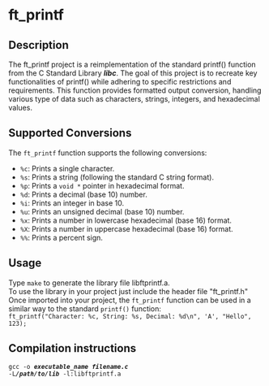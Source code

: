 <h1>ft_printf</h1>

<h2>Description</h2>

The ft_printf project is a reimplementation of the standard printf() function from the C Standard Library <strong><em>libc</em></strong>. The goal of this project is to recreate key functionalities of printf() while adhering to specific restrictions and requirements. This function provides formatted output conversion, handling various type of data such as characters, strings, integers, and hexadecimal values.

<h2>Supported Conversions</h2>
<p>The <code>ft_printf</code> function supports the following conversions:</p>
<ul>
  <li><code>%c</code>: Prints a single character.</li>
  <li><code>%s</code>: Prints a string (following the standard C string format).</li>
  <li><code>%p</code>: Prints a <code>void *</code> pointer in hexadecimal format.</li>
  <li><code>%d</code>: Prints a decimal (base 10) number.</li>
  <li><code>%i</code>: Prints an integer in base 10.</li>
  <li><code>%u</code>: Prints an unsigned decimal (base 10) number.</li>
  <li><code>%x</code>: Prints a number in lowercase hexadecimal (base 16) format.</li>
  <li><code>%X</code>: Prints a number in uppercase hexadecimal (base 16) format.</li>
  <li><code>%%</code>: Prints a percent sign.</li>
</ul>

<h2>Usage</h2>
Type <code>make</code> to generate the library file libftprintf.a. <br>To use the library in your project just include the header file "ft_printf.h"<br>
Once imported into your project, the <code>ft_printf</code> function can be used in a similar way to the standard <code>printf()</code> function:
<br>
<code>ft_printf("Character: %c, String: %s, Decimal: %d\n", 'A', "Hello", 123);</code>

<h2>Compilation instructions</h2>

<code>gcc -o <strong><em>executable_name filename.c</em></strong> -L<strong><em>/path/to/lib</em></strong> -l:libftprintf.a</code>


